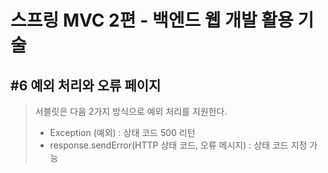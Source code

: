 # 스프링 MVC 2편 - 백엔드 웹 개발 활용 기술

## #6 예외 처리와 오류 페이지

> 서블릿은 다음 2가지 방식으로 예외 처리를 지원한다. 
> - Exception (예외) : 상태 코드 500 리턴
> - response.sendError(HTTP 상태 코드, 오류 메시지) : 상태 코드 지정 가능
